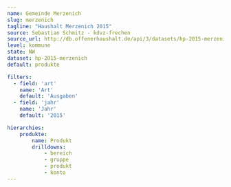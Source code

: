 ```yaml
---
name: Gemeinde Merzenich
slug: merzenich
tagline: "Haushalt Merzenich 2015"
source: Sebastian Schmitz - kdvz-frechen
source_url: http://db.offenerhaushalt.de/api/3/datasets/hp-2015-merzenich/serve/haushalt-2015-final.ods
level: kommune
state: NW
dataset: hp-2015-merzenich
default: produkte

filters:
  - field: 'art'
    name: 'Art'
    default: 'Ausgaben'
  - field: 'jahr'
    name: 'Jahr'
    default: '2015'

hierarchies:
    produkte:
        name: Produkt
        drilldowns:
            - bereich
            - gruppe
            - produkt
            - konto
---
```

